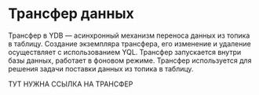 # Трансфер данных

Трансфер в YDB — асинхронный механизм переноса данных из топика в таблицу. Создание экземпляра трансфера, его изменение и удаление осуществляет с использованием YQL. Трансфер запускается внутри базы данных, работает в фоновом режиме. Трансфер используется для решения задачи поставки данных из топика в таблицу.

ТУТ НУЖНА ССЫЛКА НА ТРАНСФЕР
